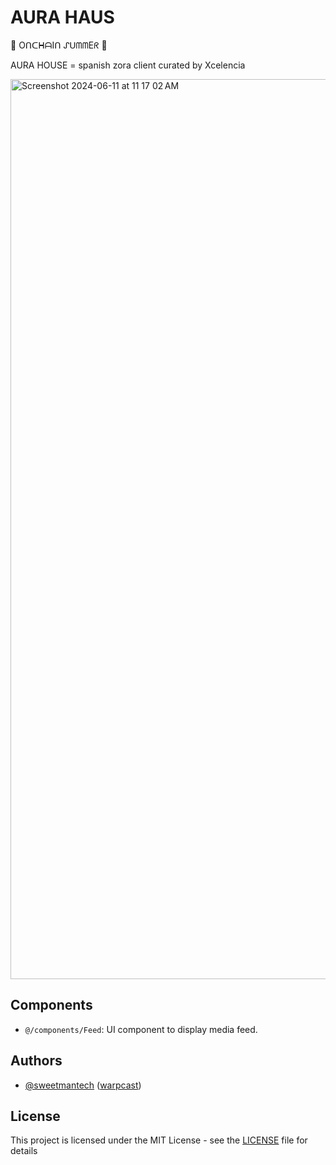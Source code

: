 # AURA HAUS

🔆 OᑎᑕᕼᗩIᑎ ᔑᑌᗰᗰEᖇ 🔆

AURA HOUSE = spanish zora client curated by Xcelencia

<img width="1440" alt="Screenshot 2024-06-11 at 11 17 02 AM" src="https://github.com/SweetmanTech/lora/assets/23249402/a549c5d3-24bf-472f-91f0-8ae488cb32d3">

## Components

- `@/components/Feed`: UI component to display media feed.

## Authors

- [@sweetmantech](https://github.com/sweetmantech) ([warpcast](https://warpcast.com/sweetman-eth))

## License

This project is licensed under the MIT License - see the [LICENSE](LICENSE) file for details
